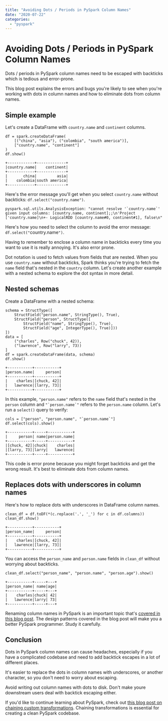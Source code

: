 ```yaml
---
title: "Avoiding Dots / Periods in PySpark Column Names"
date: "2020-07-22"
categories: 
  - "pyspark"
---
```


# Avoiding Dots / Periods in PySpark Column Names

Dots / periods in PySpark column names need to be escaped with backticks which is tedious and error-prone.

This blog post explains the errors and bugs you're likely to see when you're working with dots in column names and how to eliminate dots from column names.

## Simple example

Let's create a DataFrame with `country.name` and `continent` columns.

```
df = spark.createDataFrame(
    [("china", "asia"), ("colombia", "south america")],
    ["country.name", "continent"]
)
df.show()
```

```
+------------+-------------+
|country.name|    continent|
+------------+-------------+
|       china|         asia|
|    colombia|south america|
+------------+-------------+
```

Here's the error message you'll get when you select `country.name` without backticks: `df.select("country.name")`.

```
pyspark.sql.utils.AnalysisException: "cannot resolve '`country.name`' given input columns: [country.name, continent];;\n'Project ['country.name]\n+- LogicalRDD [country.name#0, continent#1], false\n"
```

Here's how you need to select the column to avoid the error message: `df.select("`country.name`")`.

Having to remember to enclose a column name in backticks every time you want to use it is really annoying. It's also error prone.

Dot notation is used to fetch values from fields that are nested. When you use `country.name` without backticks, Spark thinks you're trying to fetch the `name` field that's nested in the `country` column. Let's create another example with a nested schema to explore the dot syntax in more detail.

## Nested schemas

Create a DataFrame with a nested schema:

```
schema = StructType([
    StructField("person.name", StringType(), True),
    StructField("person", StructType([
        StructField("name", StringType(), True),
        StructField("age", IntegerType(), True)]))
])
data = [
    ("charles", Row("chuck", 42)),
    ("lawrence", Row("larry", 73))
]
df = spark.createDataFrame(data, schema)
df.show()
```

```
+-----------+-----------+
|person.name|     person|
+-----------+-----------+
|    charles|[chuck, 42]|
|   lawrence|[larry, 73]|
+-----------+-----------+
```

In this example, `"person.name"` refers to the `name` field that's nested in the `person` column and ``"`person.name`"`` refers to the `person.name` column. Let's run a `select()` query to verify:

```
cols = ["person", "person.name", "`person.name`"]
df.select(cols).show()
```

```
+-----------+-----+-----------+
|     person| name|person.name|
+-----------+-----+-----------+
|[chuck, 42]|chuck|    charles|
|[larry, 73]|larry|   lawrence|
+-----------+-----+-----------+
```

This code is error prone because you might forget backticks and get the wrong result. It's best to eliminate dots from column names.

## Replaces dots with underscores in column names

Here's how to replace dots with underscores in DataFrame column names.

```
clean_df = df.toDF(*(c.replace('.', '_') for c in df.columns))
clean_df.show()
```

```
+-----------+-----------+
|person_name|     person|
+-----------+-----------+
|    charles|[chuck, 42]|
|   lawrence|[larry, 73]|
+-----------+-----------+
```

You can access the `person_name` and `person.name` fields in `clean_df` without worrying about backticks.

```
clean_df.select("person_name", "person.name", "person.age").show()

+-----------+-----+---+
|person_name| name|age|
+-----------+-----+---+
|    charles|chuck| 42|
|   lawrence|larry| 73|
+-----------+-----+---+
```

Renaming column names in PySpark is an important topic that's [covered in this blog post](https://mungingdata.com/pyspark/rename-multiple-columns-todf-withcolumnrenamed/). The design patterns covered in the blog post will make you a better PySpark programmer. Study it carefully.

## Conclusion

Dots in PySpark column names can cause headaches, especially if you have a complicated codebase and need to add backtick escapes in a lot of different places.

It's easier to replace the dots in column names with underscores, or another character, so you don't need to worry about escaping.

Avoid writing out column names with dots to disk. Don't make youre downstream users deal with backtick escaping either.

If you'd like to continue learning about PySpark, check out [this blog post on chaining custom transformations](https://mungingdata.com/apache-spark/chaining-custom-dataframe-transformations/). Chaining transformations is essential for creating a clean PySpark codebase.
